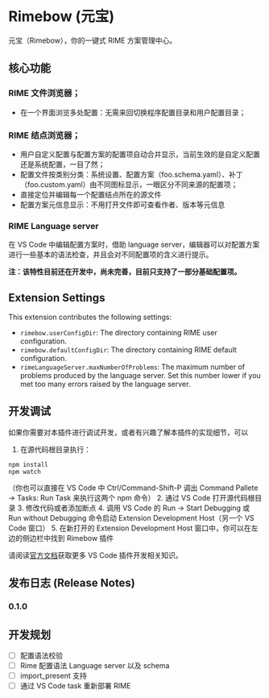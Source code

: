 # Rimebow (元宝)
元宝（Rimebow），你的一键式 RIME 方案管理中心。

## 核心功能

### RIME 文件浏览器；
- 在一个界面浏览多处配置：无需来回切换程序配置目录和用户配置目录；
### RIME 结点浏览器；
- 用户自定义配置与配置方案的配置项自动合并显示，当前生效的是自定义配置还是系统配置，一目了然；
- 配置文件按类别分类：系统设置、配置方案（foo.schema.yaml）、补丁（foo.custom.yaml）由不同图标显示，一眼区分不同来源的配置项；
- 直接定位并编辑每一个配置结点所在的源文件
- 配置方案元信息显示：不用打开文件即可查看作者、版本等元信息
### RIME Language server
在 VS Code 中编辑配置方案时，借助 language server，编辑器可以对配置方案进行一些基本的语法检查，并且会对不同配置项的含义进行提示。

**注：该特性目前还在开发中，尚未完善，目前只支持了一部分基础配置项。**

## Extension Settings
This extension contributes the following settings:
* `rimebow.userConfigDir`: The directory containing RIME user configuration.
* `rimebow.defaultConfigDir`: The directory containing RIME default configuration.
* `rimeLanguageServer.maxNumberOfProblems`: The maximum number of problems produced by the language server. Set this number lower if you met too many errors raised by the language server.

## 开发调试
如果你需要对本插件进行调试开发，或者有兴趣了解本插件的实现细节，可以
1. 在源代码根目录执行：
```shell
npm install
npm watch
```
（你也可以直接在 VS Code 中 Ctrl/Command-Shift-P 调出 Command Pallete -> Tasks: Run Task 来执行这两个 npm 命令）
2. 通过 VS Code 打开源代码根目录
3. 修改代码或者添加断点
4. 调用 VS Code 的 Run -> Start Debugging 或 Run without Debugging 命令启动 Extension Development Host（另一个 VS Code 窗口）
5. 在新打开的 Extension Development Host 窗口中，你可以在左边的侧边栏中找到 Rimebow 插件

请阅读[官方文档](https://code.visualstudio.com/api)获取更多 VS Code 插件开发相关知识。

## 发布日志 (Release Notes)

### 0.1.0

## 开发规划
- [ ] 配置语法校验
- [ ] Rime 配置语法 Language server 以及 schema
- [ ] import_present 支持
- [ ] 通过 VS Code task 重新部署 RIME